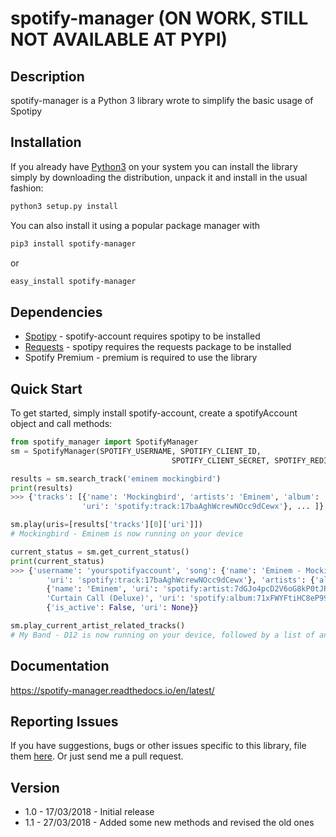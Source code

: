 # spotify-manager (ON WORK, STILL NOT AVAILABLE AT PYPI)

## Description

spotify-manager is a Python 3 library wrote to simplify the basic usage of Spotipy

## Installation

If you already have [Python3](http://www.python.org/) on your system you can install the library simply by downloading the distribution, unpack it and install in the usual fashion:

```bash
python3 setup.py install
```

You can also install it using a popular package manager with

```bash
pip3 install spotify-manager
```

or

```bash
easy_install spotify-manager
```

## Dependencies

- [Spotipy](https://github.com/plamere/spotipy) - spotify-account requires spotipy to be installed
- [Requests](https://github.com/kennethreitz/requests) - spotipy requires the requests package to be installed
- Spotify Premium - premium is required to use the library


## Quick Start

To get started, simply install spotify-account, create a spotifyAccount object and call methods:

```python
from spotify_manager import SpotifyManager
sm = SpotifyManager(SPOTIFY_USERNAME, SPOTIFY_CLIENT_ID, 
                                    SPOTIFY_CLIENT_SECRET, SPOTIFY_REDIRECT_URI)

results = sm.search_track('eminem mockingbird')
print(results)
>>> {'tracks': [{'name': 'Mockingbird', 'artists': 'Eminem', 'album': 'Curtain Call (Deluxe)', 
                'uri': 'spotify:track:17baAghWcrewNOcc9dCewx'}, ... ]}

sm.play(uris=[results['tracks'][0]['uri']])
# Mockingbird - Eminem is now running on your device

current_status = sm.get_current_status()
print(current_status)
>>> {'username': 'yourspotifyaccount', 'song': {'name': 'Eminem - Mockingbird', 
        'uri': 'spotify:track:17baAghWcrewNOcc9dCewx'}, 'artists': {'all': 'Eminem', 'main': 
        {'name': 'Eminem', 'uri': 'spotify:artist:7dGJo4pcD2V6oG8kP0tJRR'}}, 'album': {'name': 
        'Curtain Call (Deluxe)', 'uri': 'spotify:album:71xFWYFtiHC8eP99QB30AA'}, 'playlist': 
        {'is_active': False, 'uri': None}}

sm.play_current_artist_related_tracks()
# My Band - D12 is now running on your device, followed by a list of another 49 related songs (customizable)
```

## Documentation

https://spotify-manager.readthedocs.io/en/latest/

## Reporting Issues

If you have suggestions, bugs or other issues specific to this library, file them [here](https://github.com/WolfyLPDC/spotify-manager/issues). Or just send me a pull request.

## Version

- 1.0 - 17/03/2018 - Initial release
- 1.1 - 27/03/2018 - Added some new methods and revised the old ones
